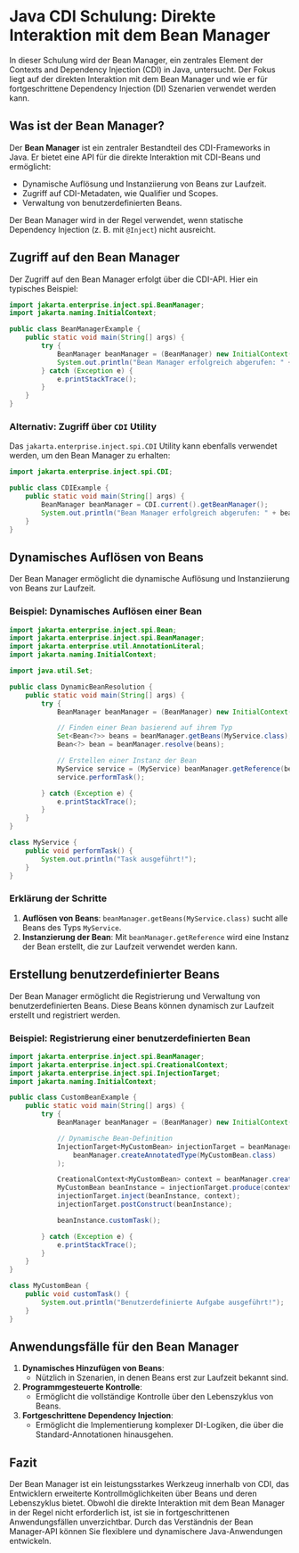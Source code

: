 
# Java CDI Schulung: Direkte Interaktion mit dem Bean Manager

In dieser Schulung wird der Bean Manager, ein zentrales Element der Contexts and Dependency Injection (CDI) in Java, untersucht. Der Fokus liegt auf der direkten Interaktion mit dem Bean Manager und wie er für fortgeschrittene Dependency Injection (DI) Szenarien verwendet werden kann.

## Was ist der Bean Manager?

Der **Bean Manager** ist ein zentraler Bestandteil des CDI-Frameworks in Java. Er bietet eine API für die direkte Interaktion mit CDI-Beans und ermöglicht:
- Dynamische Auflösung und Instanziierung von Beans zur Laufzeit.
- Zugriff auf CDI-Metadaten, wie Qualifier und Scopes.
- Verwaltung von benutzerdefinierten Beans.

Der Bean Manager wird in der Regel verwendet, wenn statische Dependency Injection (z. B. mit `@Inject`) nicht ausreicht.

## Zugriff auf den Bean Manager

Der Zugriff auf den Bean Manager erfolgt über die CDI-API. Hier ein typisches Beispiel:
```java
import jakarta.enterprise.inject.spi.BeanManager;
import jakarta.naming.InitialContext;

public class BeanManagerExample {
    public static void main(String[] args) {
        try {
            BeanManager beanManager = (BeanManager) new InitialContext().lookup("java:comp/BeanManager");
            System.out.println("Bean Manager erfolgreich abgerufen: " + beanManager);
        } catch (Exception e) {
            e.printStackTrace();
        }
    }
}
```

### Alternativ: Zugriff über `CDI` Utility
Das `jakarta.enterprise.inject.spi.CDI` Utility kann ebenfalls verwendet werden, um den Bean Manager zu erhalten:
```java
import jakarta.enterprise.inject.spi.CDI;

public class CDIExample {
    public static void main(String[] args) {
        BeanManager beanManager = CDI.current().getBeanManager();
        System.out.println("Bean Manager erfolgreich abgerufen: " + beanManager);
    }
}
```

## Dynamisches Auflösen von Beans

Der Bean Manager ermöglicht die dynamische Auflösung und Instanziierung von Beans zur Laufzeit.

### Beispiel: Dynamisches Auflösen einer Bean
```java
import jakarta.enterprise.inject.spi.Bean;
import jakarta.enterprise.inject.spi.BeanManager;
import jakarta.enterprise.util.AnnotationLiteral;
import jakarta.naming.InitialContext;

import java.util.Set;

public class DynamicBeanResolution {
    public static void main(String[] args) {
        try {
            BeanManager beanManager = (BeanManager) new InitialContext().lookup("java:comp/BeanManager");

            // Finden einer Bean basierend auf ihrem Typ
            Set<Bean<?>> beans = beanManager.getBeans(MyService.class);
            Bean<?> bean = beanManager.resolve(beans);

            // Erstellen einer Instanz der Bean
            MyService service = (MyService) beanManager.getReference(bean, MyService.class, beanManager.createCreationalContext(bean));
            service.performTask();

        } catch (Exception e) {
            e.printStackTrace();
        }
    }
}

class MyService {
    public void performTask() {
        System.out.println("Task ausgeführt!");
    }
}
```

### Erklärung der Schritte
1. **Auflösen von Beans**: `beanManager.getBeans(MyService.class)` sucht alle Beans des Typs `MyService`.
2. **Instanzierung der Bean**: Mit `beanManager.getReference` wird eine Instanz der Bean erstellt, die zur Laufzeit verwendet werden kann.

## Erstellung benutzerdefinierter Beans

Der Bean Manager ermöglicht die Registrierung und Verwaltung von benutzerdefinierten Beans. Diese Beans können dynamisch zur Laufzeit erstellt und registriert werden.

### Beispiel: Registrierung einer benutzerdefinierten Bean
```java
import jakarta.enterprise.inject.spi.BeanManager;
import jakarta.enterprise.inject.spi.CreationalContext;
import jakarta.enterprise.inject.spi.InjectionTarget;
import jakarta.naming.InitialContext;

public class CustomBeanExample {
    public static void main(String[] args) {
        try {
            BeanManager beanManager = (BeanManager) new InitialContext().lookup("java:comp/BeanManager");

            // Dynamische Bean-Definition
            InjectionTarget<MyCustomBean> injectionTarget = beanManager.createInjectionTarget(
                beanManager.createAnnotatedType(MyCustomBean.class)
            );

            CreationalContext<MyCustomBean> context = beanManager.createCreationalContext(null);
            MyCustomBean beanInstance = injectionTarget.produce(context);
            injectionTarget.inject(beanInstance, context);
            injectionTarget.postConstruct(beanInstance);

            beanInstance.customTask();

        } catch (Exception e) {
            e.printStackTrace();
        }
    }
}

class MyCustomBean {
    public void customTask() {
        System.out.println("Benutzerdefinierte Aufgabe ausgeführt!");
    }
}
```

## Anwendungsfälle für den Bean Manager

1. **Dynamisches Hinzufügen von Beans**:
   - Nützlich in Szenarien, in denen Beans erst zur Laufzeit bekannt sind.
2. **Programmgesteuerte Kontrolle**:
   - Ermöglicht die vollständige Kontrolle über den Lebenszyklus von Beans.
3. **Fortgeschrittene Dependency Injection**:
   - Ermöglicht die Implementierung komplexer DI-Logiken, die über die Standard-Annotationen hinausgehen.

## Fazit

Der Bean Manager ist ein leistungsstarkes Werkzeug innerhalb von CDI, das Entwicklern erweiterte Kontrollmöglichkeiten über Beans und deren Lebenszyklus bietet. Obwohl die direkte Interaktion mit dem Bean Manager in der Regel nicht erforderlich ist, ist sie in fortgeschrittenen Anwendungsfällen unverzichtbar. Durch das Verständnis der Bean Manager-API können Sie flexiblere und dynamischere Java-Anwendungen entwickeln.
